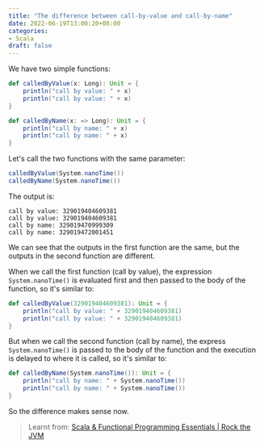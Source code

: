 ```yaml
---
title: "The difference between call-by-value and call-by-name"
date: 2022-06-19T13:00:20+08:00
categories:
- Scala
draft: false
---
```


We have two simple functions:
```scala
def calledByValue(x: Long): Unit = {
	println("call by value: " + x)
	println("call by value: " + x)
}

def calledByName(x: => Long): Unit = {
	println("call by name: " + x)
	println("call by name: " + x)
}
```

Let's call the two functions with the same parameter:
```scala
calledByValue(System.nanoTime())
calledByName(System.nanoTime())
```

The output is:
```
call by value: 329019404609381
call by value: 329019404609381
call by name: 329019470999309
call by name: 329019472001451
```

We can see that the outputs in the first function are the same, but the outputs in the second function are different. 

When we call the first function (call by value), the expression `System.nanoTime()` is evaluated first and then passed to the body of the function, so it's similar to:
```scala
def calledByValue(329019404609381): Unit = {
	println("call by value: " + 329019404609381)
	println("call by value: " + 329019404609381)
}
```

But when we call the second function (call by name), the express `System.nanoTime()` is passed to the body of the function and the execution is delayed to where it is called, so it's similar to:
```scala
def calledByName(System.nanoTime()): Unit = {
	println("call by name: " + System.nanoTime())
	println("call by name: " + System.nanoTime())
}
```

So the difference makes sense now.

> Learnt from: [Scala & Functional Programming Essentials | Rock the JVM](https://www.udemy.com/course/rock-the-jvm-scala-for-beginners/)
